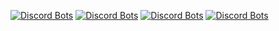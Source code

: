 [![Discord Bots](https://top.gg/api/widget/status/864925623826120714.svg?noavatar=true)](https://top.gg/bot/864925623826120714)
[![Discord Bots](https://top.gg/api/widget/servers/864925623826120714.svg?noavatar=true)](https://top.gg/bot/864925623826120714)
[![Discord Bots](https://top.gg/api/widget/upvotes/864925623826120714.svg?noavatar=true)](https://top.gg/bot/864925623826120714)
[![Discord Bots](https://top.gg/api/widget/owner/864925623826120714.svg?noavatar=true)](https://top.gg/bot/864925623826120714)
